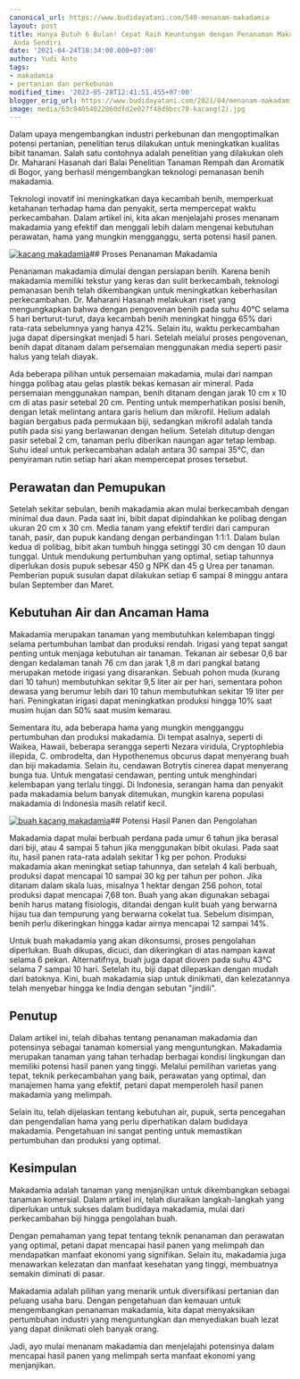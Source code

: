 ```yaml
---
canonical_url: https://www.budidayatani.com/540-menanam-makadamia
layout: post
title: Hanya Butuh 6 Bulan! Cepat Raih Keuntungan dengan Penanaman Makadamia di Lahan
 Anda Sendiri
date: '2021-04-24T18:34:00.000+07:00'
author: Yudi Anto
tags:
- makadamia
- pertanian dan perkebunan
modified_time: '2023-05-28T12:41:51.455+07:00'
blogger_orig_url: https://www.budidayatani.com/2021/04/menanam-makadamia-di-kebun-kita.html
image: media/63c84054022060dfd2e027f48d8bcc70-kacang(2).jpg
---
```

Dalam upaya mengembangkan industri perkebunan dan mengoptimalkan potensi pertanian, penelitian terus dilakukan untuk meningkatkan kualitas bibit tanaman. Salah satu contohnya adalah penelitian yang dilakukan oleh Dr. Maharani Hasanah dari Balai Penelitian Tanaman Rempah dan Aromatik di Bogor, yang berhasil mengembangkan teknologi pemanasan benih makadamia.

Teknologi inovatif ini meningkatkan daya kecambah benih, memperkuat ketahanan terhadap hama dan penyakit, serta mempercepat waktu perkecambahan. Dalam artikel ini, kita akan menjelajahi proses menanam makadamia yang efektif dan menggali lebih dalam mengenai kebutuhan perawatan, hama yang mungkin mengganggu, serta potensi hasil panen.

[![kacang makadamia](https://blogger.googleusercontent.com/img/b/R29vZ2xl/AVvXsEjpqoLYXC8CH6TnufnMmtGq02n-FSyPcwxxJV4ZC5319FWLmG4jd-he1lBEbEKeLuNF0Ik0t3bbT9HvA33qa9_RmUyxoWpHI_aMZYs_hG0eqFxIANRkArgwX0J1meFPfMOMBrldcgPBYfrBeRyaTvarj80uKMcWvxlzwXDvBobv-r5sIFMdjd1MLUQEkA/w640-h360/kacang(2).jpg)](https://blogger.googleusercontent.com/img/b/R29vZ2xl/AVvXsEjpqoLYXC8CH6TnufnMmtGq02n-FSyPcwxxJV4ZC5319FWLmG4jd-he1lBEbEKeLuNF0Ik0t3bbT9HvA33qa9_RmUyxoWpHI_aMZYs_hG0eqFxIANRkArgwX0J1meFPfMOMBrldcgPBYfrBeRyaTvarj80uKMcWvxlzwXDvBobv-r5sIFMdjd1MLUQEkA/s2133/kacang(2).jpg)## Proses Penanaman Makadamia

Penanaman makadamia dimulai dengan persiapan benih. Karena benih makadamia memiliki tekstur yang keras dan sulit berkecambah, teknologi pemanasan benih telah dikembangkan untuk meningkatkan keberhasilan perkecambahan. Dr. Maharani Hasanah melakukan riset yang mengungkapkan bahwa dengan pengovenan benih pada suhu 40°C selama 5 hari berturut-turut, daya kecambah benih meningkat hingga 65% dari rata-rata sebelumnya yang hanya 42%. Selain itu, waktu perkecambahan juga dapat dipersingkat menjadi 5 hari. Setelah melalui proses pengovenan, benih dapat ditanam dalam persemaian menggunakan media seperti pasir halus yang telah diayak.

Ada beberapa pilihan untuk persemaian makadamia, mulai dari nampan hingga polibag atau gelas plastik bekas kemasan air mineral. Pada persemaian menggunakan nampan, benih ditanam dengan jarak 10 cm x 10 cm di atas pasir setebal 20 cm. Penting untuk memperhatikan posisi benih, dengan letak melintang antara garis helium dan mikrofil. Helium adalah bagian bergabus pada permukaan biji, sedangkan mikrofil adalah tanda putih pada sisi yang berlawanan dengan helium. Setelah ditutup dengan pasir setebal 2 cm, tanaman perlu diberikan naungan agar tetap lembap. Suhu ideal untuk perkecambahan adalah antara 30 sampai 35°C, dan penyiraman rutin setiap hari akan mempercepat proses tersebut.

## Perawatan dan Pemupukan

Setelah sekitar sebulan, benih makadamia akan mulai berkecambah dengan minimal dua daun. Pada saat ini, bibit dapat dipindahkan ke polibag dengan ukuran 20 cm x 30 cm. Media tanam yang efektif terdiri dari campuran tanah, pasir, dan pupuk kandang dengan perbandingan 1:1:1. Dalam bulan kedua di polibag, bibit akan tumbuh hingga setinggi 30 cm dengan 10 daun tunggal. Untuk mendukung pertumbuhan yang optimal, setiap tahunnya diperlukan dosis pupuk sebesar 450 g NPK dan 45 g Urea per tanaman. Pemberian pupuk susulan dapat dilakukan setiap 6 sampai 8 minggu antara bulan September dan Maret.

## Kebutuhan Air dan Ancaman Hama

Makadamia merupakan tanaman yang membutuhkan kelembapan tinggi selama pertumbuhan lambat dan produksi rendah. Irigasi yang tepat sangat penting untuk menjaga kebutuhan air tanaman. Tekanan air sebesar 0,6 bar dengan kedalaman tanah 76 cm dan jarak 1,8 m dari pangkal batang merupakan metode irigasi yang disarankan. Sebuah pohon muda (kurang dari 10 tahun) membutuhkan sekitar 9,5 liter air per hari, sementara pohon dewasa yang berumur lebih dari 10 tahun membutuhkan sekitar 19 liter per hari. Peningkatan irigasi dapat meningkatkan produksi hingga 10% saat musim hujan dan 50% saat musim kemarau.

Sementara itu, ada beberapa hama yang mungkin mengganggu pertumbuhan dan produksi makadamia. Di tempat asalnya, seperti di Waikea, Hawaii, beberapa serangga seperti Nezara viridula, Cryptophlebia illepida, C. ombrodelta, dan Hypothenemus obcurus dapat menyerang buah dan biji makadamia. Selain itu, cendawan Botrytis cinerea dapat menyerang bunga tua. Untuk mengatasi cendawan, penting untuk menghindari kelembapan yang terlalu tinggi. Di Indonesia, serangan hama dan penyakit pada makadamia belum banyak ditemukan, mungkin karena populasi makadamia di Indonesia masih relatif kecil.

[![buah kacang makadamia](https://blogger.googleusercontent.com/img/b/R29vZ2xl/AVvXsEit1r0LJPndxlOpKcLf9_CCv8rRMFOGyyb394xdo-n9O-t3MXmvm2823leR7VZL1MEpoztbSeqjxFUn4zYtbKbQ2q1ucCNFyRyYCgeyQdhPr3BC-4lK5GqtV7Lvp8aJgU1Qh65Ctc86UwKPzTaOTRal9IDOYmKveW0IqrokLk1tksxNkapSnYCkuf17Kw/w640-h360/kacang1(2).jpg)](https://blogger.googleusercontent.com/img/b/R29vZ2xl/AVvXsEit1r0LJPndxlOpKcLf9_CCv8rRMFOGyyb394xdo-n9O-t3MXmvm2823leR7VZL1MEpoztbSeqjxFUn4zYtbKbQ2q1ucCNFyRyYCgeyQdhPr3BC-4lK5GqtV7Lvp8aJgU1Qh65Ctc86UwKPzTaOTRal9IDOYmKveW0IqrokLk1tksxNkapSnYCkuf17Kw/s2133/kacang1(2).jpg)## Potensi Hasil Panen dan Pengolahan

Makadamia dapat mulai berbuah perdana pada umur 6 tahun jika berasal dari biji, atau 4 sampai 5 tahun jika menggunakan bibit okulasi. Pada saat itu, hasil panen rata-rata adalah sekitar 1 kg per pohon. Produksi makadamia akan meningkat setiap tahunnya, dan setelah 4 kali berbuah, produksi dapat mencapai 10 sampai 30 kg per tahun per pohon. Jika ditanam dalam skala luas, misalnya 1 hektar dengan 256 pohon, total produksi dapat mencapai 7,68 ton. Buah yang akan digunakan sebagai benih harus matang fisiologis, ditandai dengan kulit buah yang berwarna hijau tua dan tempurung yang berwarna cokelat tua. Sebelum disimpan, benih perlu dikeringkan hingga kadar airnya mencapai 12 sampai 14%.

Untuk buah makadamia yang akan dikonsumsi, proses pengolahan diperlukan. Buah dikupas, dicuci, dan dikeringkan di atas nampan kawat selama 6 pekan. Alternatifnya, buah juga dapat dioven pada suhu 43°C selama 7 sampai 10 hari. Setelah itu, biji dapat dilepaskan dengan mudah dari batoknya. Kini, buah makadamia siap untuk dinikmati, dan kelezatannya telah menyebar hingga ke India dengan sebutan "jindili".

## Penutup

Dalam artikel ini, telah dibahas tentang penanaman makadamia dan potensinya sebagai tanaman komersial yang menguntungkan. Makadamia merupakan tanaman yang tahan terhadap berbagai kondisi lingkungan dan memiliki potensi hasil panen yang tinggi. Melalui pemilihan varietas yang tepat, teknik perkecambahan yang baik, perawatan yang optimal, dan manajemen hama yang efektif, petani dapat memperoleh hasil panen makadamia yang melimpah.

Selain itu, telah dijelaskan tentang kebutuhan air, pupuk, serta pencegahan dan pengendalian hama yang perlu diperhatikan dalam budidaya makadamia. Pengetahuan ini sangat penting untuk memastikan pertumbuhan dan produksi yang optimal.

## Kesimpulan

Makadamia adalah tanaman yang menjanjikan untuk dikembangkan sebagai tanaman komersial. Dalam artikel ini, telah diuraikan langkah-langkah yang diperlukan untuk sukses dalam budidaya makadamia, mulai dari perkecambahan biji hingga pengolahan buah.

Dengan pemahaman yang tepat tentang teknik penanaman dan perawatan yang optimal, petani dapat mencapai hasil panen yang melimpah dan mendapatkan manfaat ekonomi yang signifikan. Selain itu, makadamia juga menawarkan kelezatan dan manfaat kesehatan yang tinggi, membuatnya semakin diminati di pasar.

Makadamia adalah pilihan yang menarik untuk diversifikasi pertanian dan peluang usaha baru. Dengan pengetahuan dan kemauan untuk mengembangkan penanaman makadamia, kita dapat menyaksikan pertumbuhan industri yang menguntungkan dan menyediakan buah lezat yang dapat dinikmati oleh banyak orang.

Jadi, ayo mulai menanam makadamia dan menjelajahi potensinya dalam mencapai hasil panen yang melimpah serta manfaat ekonomi yang menjanjikan.

